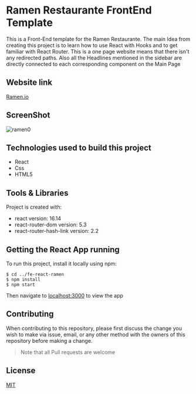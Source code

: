 # Ramen Restaurante FrontEnd Template

This is a Front-End template for the Ramen Restaurante. The main Idea from creating this project is to learn how to use React with Hooks and to get familiar with React Router.
This is a one page website means that there isn't any redirected paths. Also all the Headlines mentioned in the sidebar are directly connected to each corresponding component on the Main Page 

## Website link 
[Ramen.io](https://react-ramen-restaurante.stackblitz.io)

## ScreenShot 
![ramen0](https://user-images.githubusercontent.com/93358372/144237393-6ad5366c-910f-4101-8449-9952da0aab56.png)

## Technologies used to build this project
 <ul>
  <li>React</li>
  <li>Css</li>
  <li>HTML5</li>
  </ul>
  
## Tools & Libraries
Project is created with:
* react version: 16.14
* react-router-dom version: 5.3
* react-router-hash-link version: 2.2

## Getting the React App running

To run this project, install it locally using npm:

```
$ cd ../fe-react-ramen
$ npm install
$ npm start
```
Then navigate to [localhost:3000](http://localhost:3000) to view the app

## Contributing

When contributing to this repository, please first discuss the change you wish to make via issue, email, or any other method with the owners of this repository before making a change.

>Note that all Pull requests are welcome

## License

[MIT](https://choosealicense.com/licenses/mit/)


